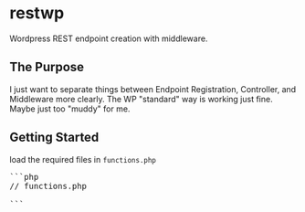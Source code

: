 # restwp
Wordpress REST endpoint creation with middleware.

<h2>The Purpose</h2>

<p>
I just want to separate things between Endpoint Registration, Controller, and Middleware more clearly. The WP "standard" way is working just fine. Maybe just too "muddy" for me.
</p>

<h2>Getting Started</h2>

load the required files in <code>functions.php</code> 

<pre>
```php
// functions.php
<?php
  require_once get_template_directory() . '/sione/utilities/main.php';
  require_once get_template_directory() . '/sione/enqueue/main.php';
  require_once get_template_directory() . '/sione/rest/main.php';
  ?>
```
</pre>
